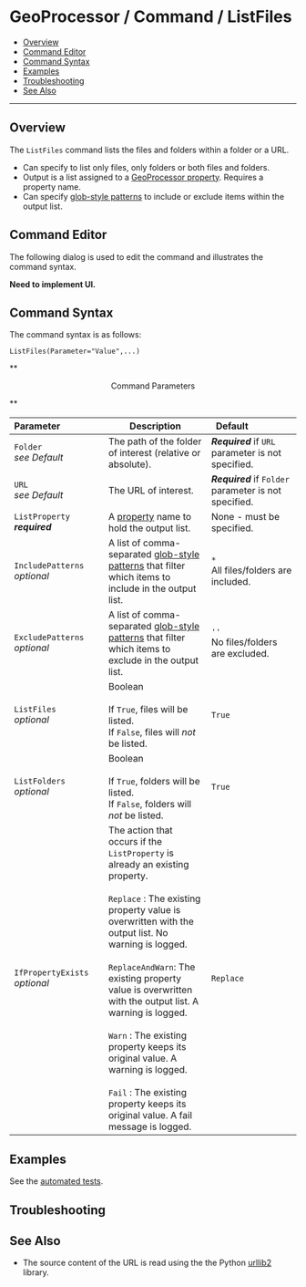 # GeoProcessor / Command / ListFiles #

* [Overview](#overview)
* [Command Editor](#command-editor)
* [Command Syntax](#command-syntax)
* [Examples](#examples)
* [Troubleshooting](#troubleshooting)
* [See Also](#see-also)

-------------------------

## Overview ##

The `ListFiles` command lists the files and folders within a folder or a URL. 

* Can specify to list only files, only folders or  both files and folders. 
* Output is a list assigned to a [GeoProcessor property](../../introduction/#geoprocessor-properties-property). Requires a property name. 
* Can specify [glob-style patterns](https://en.wikipedia.org/wiki/Glob_(programming)) to include or exclude items within the output list.

## Command Editor ##

The following dialog is used to edit the command and illustrates the command syntax.

**Need to implement UI.**

## Command Syntax ##

The command syntax is as follows:

```text
ListFiles(Parameter="Value",...)
```
**<p style="text-align: center;">
Command Parameters
</p>**

|**Parameter**&nbsp;&nbsp;&nbsp;&nbsp;&nbsp;&nbsp;&nbsp;&nbsp;&nbsp;&nbsp;&nbsp;&nbsp;&nbsp;&nbsp;&nbsp;&nbsp;| **Description** | **Default**&nbsp;&nbsp;&nbsp;&nbsp;&nbsp;&nbsp;&nbsp;&nbsp;&nbsp;&nbsp;&nbsp;&nbsp;&nbsp;&nbsp;&nbsp;&nbsp; |
| --------------|-----------------|----------------- |
|`Folder` <br>  *see Default*|The path of the folder of interest (relative or absolute). | **_Required_** if `URL` parameter is not specified. |
|`URL` <br> *see Default*| The URL of interest. | **_Required_** if `Folder` parameter is not specified. |
|`ListProperty`<br> **_required_**|A [property](../../introduction/#geoprocessor-properties-property) name to hold the output list.|None - must be specified.|
|`IncludePatterns`<br> *optional*|A list of comma-separated [glob-style patterns](https://en.wikipedia.org/wiki/Glob_(programming)) that filter which items to include in the output list. |`*` <br> All files/folders are included.|
|`ExcludePatterns`<br> *optional*|A list of comma-separated [glob-style patterns](https://en.wikipedia.org/wiki/Glob_(programming)) that filter which items to exclude in the output list.|`''` <br>No files/folders are excluded.|
|`ListFiles`<br> *optional*|Boolean <br><br> If `True`, files will be listed. <br> If `False`, files will *not* be listed.|`True`|
|`ListFolders`<br> *optional*|Boolean <br><br> If `True`, folders will be listed. <br> If `False`, folders will *not* be listed.|`True`|
|`IfPropertyExists`<br> *optional*|The action that occurs if the `ListProperty` is already an existing property. <br><br> `Replace` : The existing property value is overwritten with the output list. No warning is logged.<br><br> `ReplaceAndWarn`: The existing property value is overwritten with the output list. A warning is logged. <br><br> `Warn` : The existing property keeps its original value. A warning is logged. <br><br> `Fail` : The existing property keeps its original value. A fail message is logged. | `Replace` | 


## Examples ##

See the [automated tests](https://github.com/OpenWaterFoundation/owf-app-geoprocessor-python-test/tree/master/test/commands/ListFiles).

## Troubleshooting ##

## See Also ##

- The source content of the URL is read using the the Python [urllib2](https://docs.python.org/2/library/urllib2.html) library.
